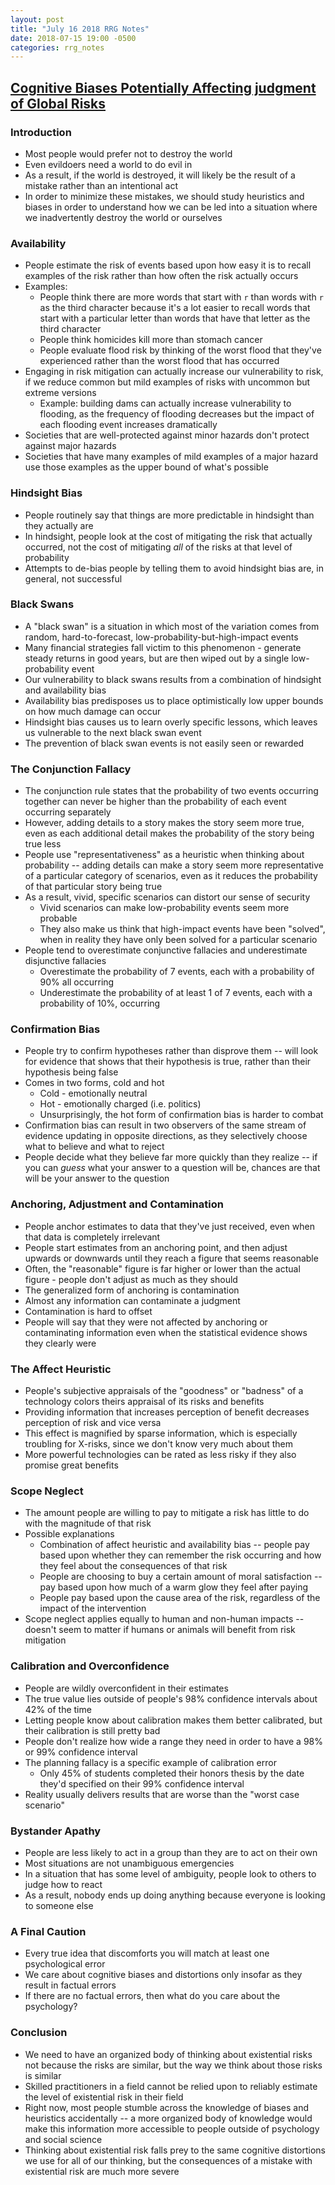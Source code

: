 ```yaml
---
layout: post
title: "July 16 2018 RRG Notes"
date: 2018-07-15 19:00 -0500
categories: rrg_notes
---
```


## [Cognitive Biases Potentially Affecting judgment of Global Risks](https://intelligence.org/files/CognitiveBiases.pdf)

### Introduction

* Most people would prefer not to destroy the world
* Even evildoers need a world to do evil in
* As a result, if the world is destroyed, it will likely be the result of a mistake rather than an intentional act
* In order to minimize these mistakes, we should study heuristics and biases in order to understand how we can be led into a situation where we inadvertently destroy the world or ourselves

### Availability

* People estimate the risk of events based upon how easy it is to recall examples of the risk rather than how often the risk actually occurs
* Examples:
    * People think there are more words that start with `r` than words with `r` as the third character because it's a lot easier to recall words that start with a particular letter than words that have that letter as the third character
    * People think homicides kill more than stomach cancer
    * People evaluate flood risk by thinking of the worst flood that they've experienced rather than the worst flood that has occurred
* Engaging in risk mitigation can actually increase our vulnerability to risk, if we reduce common but mild examples of risks with uncommon but extreme versions
    * Example: building dams can actually increase vulnerability to flooding, as the frequency of flooding decreases but the impact of each flooding event increases dramatically
* Societies that are well-protected against minor hazards don't protect against major hazards
* Societies that have many examples of mild examples of a major hazard use those examples as the upper bound of what's possible

### Hindsight Bias

* People routinely say that things are more predictable in hindsight than they actually are
* In hindsight, people look at the cost of mitigating the risk that actually occurred, not the cost of mitigating _all_ of the risks at that level of probability
* Attempts to de-bias people by telling them to avoid hindsight bias are, in general, not successful

### Black Swans

* A "black swan" is a situation in which most of the variation comes from random, hard-to-forecast, low-probability-but-high-impact events
* Many financial strategies fall victim to this phenomenon - generate steady returns in good years, but are then wiped out by a single low-probability event
* Our vulnerability to black swans results from a combination of hindsight and availability bias
* Availability bias predisposes us to place optimistically low upper bounds on how much damage can occur
* Hindsight bias causes us to learn overly specific lessons, which leaves us vulnerable to the next black swan event
* The prevention of black swan events is not easily seen or rewarded

### The Conjunction Fallacy

* The conjunction rule states that the probability of two events occurring together can never be higher than the probability of each event occurring separately
* However, adding details to a story makes the story seem more true, even as each additional detail makes the probability of the story being true less
* People use "representativeness" as a heuristic when thinking about probability -- adding details can make a story seem more representative of a particular category of scenarios, even as it reduces the probability of that particular story being true
* As a result, vivid, specific scenarios can distort our sense of security
    * Vivid scenarios can make low-probability events seem more probable
    * They also make us think that high-impact events have been "solved", when in reality they have only been solved for a particular scenario
* People tend to overestimate conjunctive fallacies and underestimate disjunctive fallacies
    * Overestimate the probability of 7 events, each with a probability of 90% all occurring
    * Underestimate the probability of at least 1 of 7 events, each with a probability of 10%, occurring

### Confirmation Bias

* People try to confirm hypotheses rather than disprove them -- will look for evidence that shows that their hypothesis is true, rather than their hypothesis being false
* Comes in two forms, cold and hot
    * Cold - emotionally neutral
    * Hot - emotionally charged (i.e. politics)
    * Unsurprisingly, the hot form of confirmation bias is harder to combat
* Confirmation bias can result in two observers of the same stream of evidence updating in opposite directions, as they selectively choose what to believe and what to reject
* People decide what they believe far more quickly than they realize -- if you can _guess_ what your answer to a question will be, chances are that will be your answer to the question

### Anchoring, Adjustment and Contamination

* People anchor estimates to data that they've just received, even when that data is completely irrelevant
* People start estimates from an anchoring point, and then adjust upwards or downwards until they reach a figure that seems reasonable
* Often, the "reasonable" figure is far higher or lower than the actual figure - people don't adjust as much as they should
* The generalized form of anchoring is contamination
* Almost any information can contaminate a judgment
* Contamination is hard to offset
* People will say that they were not affected by anchoring or contaminating information even when the statistical evidence shows they clearly were

### The Affect Heuristic

* People's subjective appraisals of the "goodness" or "badness" of a technology colors theirs appraisal of its risks and benefits
* Providing information that increases perception of benefit decreases perception of risk and vice versa
* This effect is magnified by sparse information, which is especially troubling for X-risks, since we don't know very much about them
* More powerful technologies can be rated as less risky if they also promise great benefits

### Scope Neglect

* The amount people are willing to pay to mitigate a risk has little to do with the magnitude of that risk
* Possible explanations
    * Combination of affect heuristic and availability bias -- people pay based upon whether they can remember the risk occurring and how they feel about the consequences of that risk
    * People are choosing to buy a certain amount of moral satisfaction -- pay based upon how much of a warm glow they feel after paying
    * People pay based upon the cause area of the risk, regardless of the impact of the intervention
* Scope neglect applies equally to human and non-human impacts -- doesn't seem to matter if humans or animals will benefit from risk mitigation

### Calibration and Overconfidence

* People are wildly overconfident in their estimates
* The true value lies outside of people's 98% confidence intervals about 42% of the time
* Letting people know about calibration makes them better calibrated, but their calibration is still pretty bad
* People don't realize how wide a range they need in order to have a 98% or 99% confidence interval
* The planning fallacy is a specific example of calibration error
    * Only 45% of students completed their honors thesis by the date they'd specified on their 99% confidence interval
* Reality usually delivers results that are worse than the "worst case scenario"

### Bystander Apathy

* People are less likely to act in a group than they are to act on their own
* Most situations are not unambiguous emergencies
* In a situation that has some level of ambiguity, people look to others to judge how to react
* As a result, nobody ends up doing anything because everyone is looking to someone else

### A Final Caution

* Every true idea that discomforts you will match at least one psychological error
* We care about cognitive biases and distortions only insofar as they result in factual errors
* If there are no factual errors, then what do you care about the psychology?

### Conclusion

* We need to have an organized body of thinking about existential risks not because the risks are similar, but the way we think about those risks is similar
* Skilled practitioners in a field cannot be relied upon to reliably estimate the level of existential risk in their field
* Right now, most people stumble across the knowledge of biases and heuristics accidentally -- a more organized body of knowledge would make this information more accessible to people outside of psychology and social science
* Thinking about existential risk falls prey to the same cognitive distortions we use for all of our thinking, but the consequences of a mistake with existential risk are much more severe
